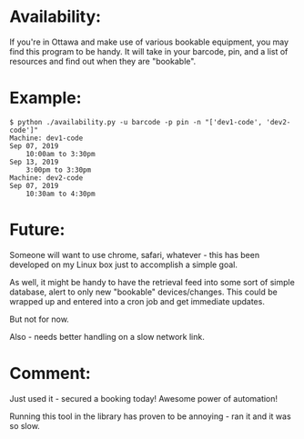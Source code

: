 Availability:
=============  
If you're in Ottawa and make use of various bookable equipment, you may
find this program to be handy.  It will take in your barcode, pin, and a
list of resources and find out when they are "bookable".

Example:
========
```
$ python ./availability.py -u barcode -p pin -n "['dev1-code', 'dev2-code']"  
Machine: dev1-code  
Sep 07, 2019  
	10:00am to 3:30pm  
Sep 13, 2019  
	3:00pm to 3:30pm  
Machine: dev2-code  
Sep 07, 2019  
	10:30am to 4:30pm
```

Future:  
=======  
Someone will want to use chrome, safari, whatever - this has been developed on my Linux box just to accomplish a simple goal.

As well, it might be handy to have the retrieval feed into some sort of simple database, alert to only new "bookable" devices/changes.  This could be wrapped up and entered into a cron job and get immediate updates.

But not for now.

Also - needs better handling on a slow network link.  

Comment:  
========  
Just used it - secured a booking today!  Awesome power of automation!

Running this tool in the library has proven to be annoying - ran it and it was so slow.
